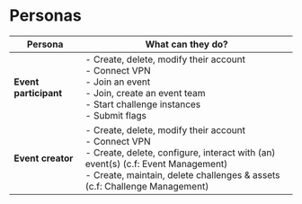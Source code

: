 # Personas

| **Persona**           | **What can they do?**                                                                                                                                                                                                     |
| --------------------- | ------------------------------------------------------------------------------------------------------------------------------------------------------------------------------------------------------------------------- |
| **Event participant** | - Create, delete, modify their account<br>- Connect VPN<br>- Join an event<br>- Join, create an event team<br>- Start challenge instances<br>- Submit flags                                                               |
| **Event creator**     | - Create, delete, modify their account<br>- Connect VPN<br>- Create, delete, configure, interact with (an) event(s) (c.f: Event Management)<br>- Create, maintain, delete challenges & assets (c.f: Challenge Management) |
